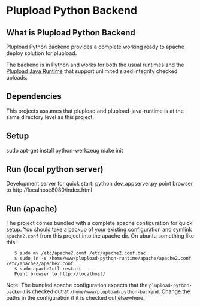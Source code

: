 Plupload Python Backend
=======================

What is Plupload Python Backend
-------------------------------

Plupload Python Backend provides a complete working ready to apache deploy
solution for plupload. 

The backend is in Python and works for both the usual runtimes and the
[Plupload Java
Runtime](https://github.com/jakobadam/plupload-java-runtime) that
support unlimited sized integrity checked uploads.

Dependencies
------------

This projects assumes that plupload and plupload-java-runtime is at
the same directory level as this project. 

Setup
-----
  sudo apt-get install python-werkzeug
  make init

Run (local python server)
-------------------------

Development server for quick start:
  python dev_appserver.py
  point browser to http://localhost:8080/index.html

Run (apache)
-----------

The project comes bundled with a complete apache configuration for
quick setup. You should take a backup of your existing
configuration and symlink `apache2.conf` from this project into the
apache dir. On ubuntu something like this:

       $ sudo mv /etc/apache2.conf /etc/apache2.conf.bac 
       $ sudo ln -s /home/www/plupload-python-runtime/apache/apache2.conf /etc/apache2/apache2.conf
       $ sudo apache2ctl restart
       Point browser to http://localhost/

Note: The bundled apache configuration expects that the `plupload-python-backend` is checked out at
`/home/www/plupload-python-backend`. Change the paths in the configuration if it is checked out elsewhere.

